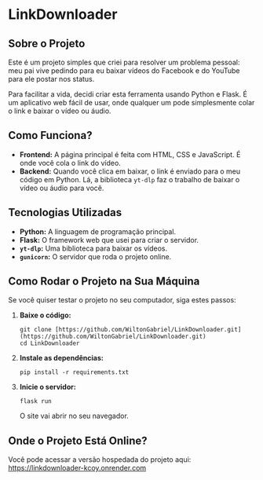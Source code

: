 # LinkDownloader

## Sobre o Projeto

Este é um projeto simples que criei para resolver um problema pessoal: meu pai vive pedindo para eu baixar vídeos do Facebook e do YouTube para ele postar nos status.

Para facilitar a vida, decidi criar esta ferramenta usando Python e Flask. É um aplicativo web fácil de usar, onde qualquer um pode simplesmente colar o link e baixar o vídeo ou áudio.

## Como Funciona?

* **Frontend:** A página principal é feita com HTML, CSS e JavaScript. É onde você cola o link do vídeo.
* **Backend:** Quando você clica em baixar, o link é enviado para o meu código em Python. Lá, a biblioteca `yt-dlp` faz o trabalho de baixar o vídeo ou áudio para você.

## Tecnologias Utilizadas

* **Python:** A linguagem de programação principal.
* **Flask:** O framework web que usei para criar o servidor.
* **`yt-dlp`:** Uma biblioteca para baixar os vídeos.
* **`gunicorn`:** O servidor que roda o projeto online.

## Como Rodar o Projeto na Sua Máquina

Se você quiser testar o projeto no seu computador, siga estes passos:

1.  **Baixe o código:**

    ```
    git clone [https://github.com/WiltonGabriel/LinkDownloader.git](https://github.com/WiltonGabriel/LinkDownloader.git)
    cd LinkDownloader
    ```

2.  **Instale as dependências:**

    ```
    pip install -r requirements.txt
    ```

3.  **Inicie o servidor:**

    ```
    flask run
    ```

    O site vai abrir no seu navegador.

## Onde o Projeto Está Online?

Você pode acessar a versão hospedada do projeto aqui: <https://linkdownloader-kcoy.onrender.com>
